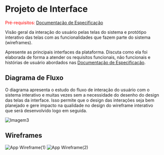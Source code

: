 
# Projeto de Interface

<span style="color:red">Pré-requisitos: <a href="2-Especificação do Projeto.md"> Documentação de Especificação</a></span>

Visão geral da interação do usuário pelas telas do sistema e protótipo interativo das telas com as funcionalidades que fazem parte do sistema (wireframes).

 Apresente as principais interfaces da plataforma. Discuta como ela foi elaborada de forma a atender os requisitos funcionais, não funcionais e histórias de usuário abordados nas <a href="2-Especificação do Projeto.md"> Documentação de Especificação</a>.

## Diagrama de Fluxo

O diagrama apresenta o estudo do fluxo de interação do usuário com o sistema interativo e muitas vezes sem a necessidade do desenho do design das telas da interface. Isso permite que o design das interações seja bem planejado e gere impacto na qualidade no design do wireframe interativo que será desenvolvido logo em seguida.

![Imagem3](https://user-images.githubusercontent.com/100963513/228102983-be1d04e2-bd92-421c-955f-c09eee78f188.png)


## Wireframes

![App Wireframe(1)](https://user-images.githubusercontent.com/101661631/226721321-c2361b28-7f6d-49de-b1ca-3d7ac2b52060.jpg)
![App Wireframe(2)](https://user-images.githubusercontent.com/101661631/226721343-6562a0ba-d0b2-4b76-a56e-468b8d5e7ee4.jpg)
